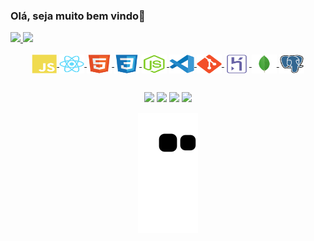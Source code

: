 ### Olá, seja muito bem vindo🚀


  <div align="space-around">
  <a href="https://github.com/MateusSantiagoDev">
  <img height="180em" src="https://github-readme-stats.vercel.app/api?username=MateusSantiagoDev&show_icons=true&theme=dracula&include_all_commits=true&count_private=true"/>
  
  <img height="180em" src="https://github-readme-stats.vercel.app/api/top-langs/?username=MateusSantiagoDev&layout=compact&langs_count=7&theme=dracula"/>
 </div>
 
 <div align="center">
 <div style="display: inline_block"><br>
 
  <img align="center" alt="Mateus-JS" height="30" width="40" src="https://raw.githubusercontent.com/devicons/devicon/master/icons/javascript/javascript-plain.svg">  
  <img align="center" alt="Mateus-React" height="30" width="40" src="https://raw.githubusercontent.com/devicons/devicon/master/icons/react/react-original.svg">
  <img align="center" alt="Mateus-HTML" height="30" width="40" src="https://raw.githubusercontent.com/devicons/devicon/master/icons/html5/html5-original.svg">
  <img align="center" alt="Mateus-CSS" height="30" width="40" src="https://raw.githubusercontent.com/devicons/devicon/master/icons/css3/css3-original.svg">  
  <img align="center" alt="Mateus-CSS" height="30" width="40" src="https://raw.githubusercontent.com/devicons/devicon/master/icons/nodejs/nodejs-original.svg">  
  <img align="center" alt="Mateus-CSS" height="30" width="40" src="https://raw.githubusercontent.com/devicons/devicon/master/icons/vscode/vscode-original.svg">  
  <img align="center" alt="Mateus-CSS" height="30" width="40" src="https://raw.githubusercontent.com/devicons/devicon/master/icons/git/git-original.svg">  
  <img align="center" alt="Mateus-CSS" height="30" width="40" src="https://raw.githubusercontent.com/devicons/devicon/master/icons/heroku/heroku-original.svg">  
  <img align="center" alt="Mateus-CSS" height="30" width="40" src="https://raw.githubusercontent.com/devicons/devicon/master/icons/mongodb/mongodb-original.svg">  
  <img align="center" alt="Mateus-CSS" height="30" width="40" src="https://raw.githubusercontent.com/devicons/devicon/master/icons/postgresql/postgresql-original.svg">  

</div>

##

<div> 

 <a href = "mailto:mateus_santiago2.3@outlook.com"><img src="https://img.shields.io/badge/Microsoft_Outlook-0078D4?style=for-the-badge&logo=microsoft-outlook&logoColor=white" target="_blank"></a>
 <a href="https://web.telegram.org/z/" target="_blank"><img src="https://img.shields.io/badge/Telegram-2CA5E0?style=for-the-badge&logo=telegram&logoColor=white" target="_blank"></a>
  <a href="https://www.linkedin.com/in/mateus-santiago-439628228/" target="_blank"><img src="https://img.shields.io/badge/-LinkedIn-%230077B5?style=for-the-badge&logo=linkedin&logoColor=white" target="_blank"></a> 
   <a href="https://discord.com/channels/@me" target="_blank"><img src="https://img.shields.io/badge/Discord-7289DA?style=for-the-badge&logo=discord&logoColor=white" target="_blank"></a> 


![snake gif](https://github.com/MateusSantiagoDev/MateusSantiagoDev/blob/output/github-contribution-grid-snake.svg)
</div>
